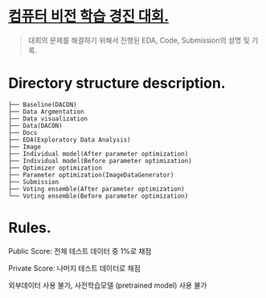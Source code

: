 # [컴퓨터 비전 학습 경진 대회.](https://dacon.io/competitions/open/235626/overview/description)

> 대회의 문제를 해결하기 위해서 진행된 EDA, Code, Submission의 설명 및 기록.

# Directory structure description.
```컴퓨터 비전 학습 경진 대회
├── Baseline(DACON)
├── Data Argmentation
├── Data visualization
├── Data(DACON)
├── Docs
├── EDA(Exploratory Data Analysis)
├── Image
├── Individual model(After parameter optimization)
├── Individual model(Before parameter optimization)
├── Optimizer optimization
├── Parameter optimization(ImageDataGenerator)
├── Submission
├── Voting ensemble(After parameter optimization)
└── Voting ensemble(Before parameter optimization)
```

# Rules.
Public Score: 전체 테스트 데이터 중 1%로 채점

Private Score: 나머지 테스트 데이터로 채점

외부데이터 사용 불가, 사전학습모델 (pretrained model) 사용 불가
